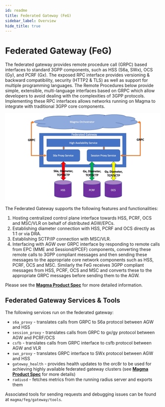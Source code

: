 ```yaml
---
id: readme
title: Federated Gateway (FeG)
sidebar_label: Overview
hide_title: true
---
```

# Federated Gateway (FeG)
The federated gateway provides remote procedure call (GRPC) based interfaces to standard 3GPP components, such as 
HSS (S6a, SWx), OCS (Gy), and PCRF (Gx). The exposed RPC interface provides versioning & backward compatibility, 
security (HTTP2 & TLS) as well as support for multiple programming languages. The Remote Procedures below provide 
simple, extensible, multi-language interfaces based on GRPC which allow developers to avoid dealing with the 
complexities of 3GPP protocols. Implementing these RPC interfaces allows networks running on Magma to integrate 
with traditional 3GPP core components.

![Federated Gateway architecture diagram](https://github.com/facebookincubator/magma/blob/master/docs/readmes/assets/federated_gateway_diagram.png?raw=true "FeG Architecture")

The Federated Gateway supports the following features and functionalities:

1. Hosting centralized control plane interface towards HSS, PCRF, OCS and MSC/VLR on behalf of distributed AGW/EPCs.
2. Establishing diameter connection with HSS, PCRF and OCS directly as 1:1 or via DRA. 
3. Establishing SCTP/IP connection with MSC/VLR.
4. Interfacing with AGW over GRPC interface by responding to remote calls from EPC (MME and Sessiond/PCEF) components,
    converting these remote calls to 3GPP compliant messages and then sending these messages to the appropriate core network 
    components such as HSS, PCRF, OCS and MSC.  Similarly the FeG receives 3GPP compliant messages from HSS, PCRF, OCS and MSC 
    and converts these to the appropriate GRPC messages before sending them to the AGW. 



Please see the **[Magma Product Spec](https://github.com/facebookincubator/magma/blob/master/docs/Magma_Specs_V1.1.pdf)** for more detailed information.

## Federated Gateway Services & Tools

The following services run on the federated gateway:
 - `s6a_proxy` - translates calls from GRPC to S6a protocol between AGW and HSS 
 - `session_proxy` - translates calls from GRPC to gx/gy protocol between AGW and PCRF/OCS
 - `csfb` - translates calls from GRPC interface to csfb protocol between AGW and VLR
 - `swx_proxy` - translates GRPC interface to SWx protocol between AGW and HSS
 - `gateway_health` - provides health updates to the orc8r to be used for 
 achieving highly available federated gateway clusters (see **[Magma Product Spec](https://github.com/facebookincubator/magma/blob/master/docs/Magma_Specs_V1.1.pdf)**
 for more details)
 - `radiusd` - fetches metrics from the running radius server and exports them

Associated tools for sending requests and debugging issues can be found
at `magma/feg/gateway/tools`. 
